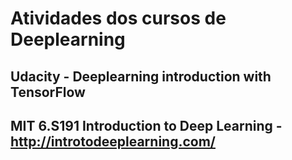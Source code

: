 # Atividades dos cursos de Deeplearning
## Udacity - Deeplearning introduction with TensorFlow 
## MIT 6.S191 Introduction to Deep Learning - http://introtodeeplearning.com/

